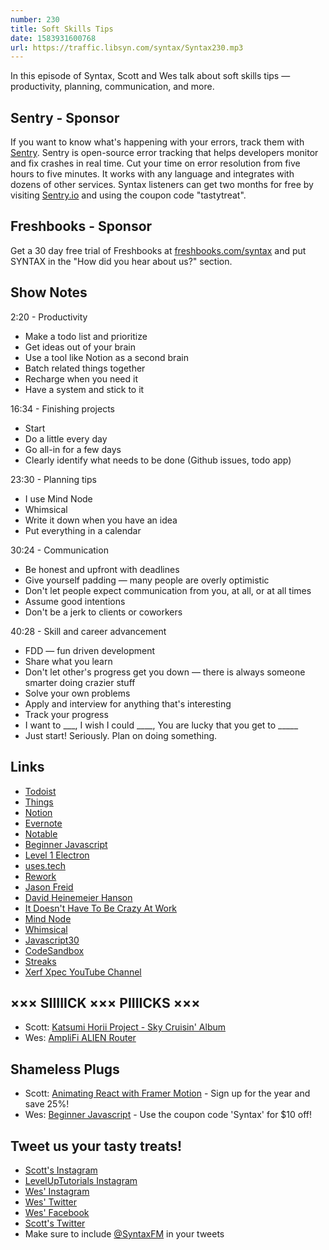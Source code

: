 ```yaml
---
number: 230
title: Soft Skills Tips
date: 1583931600768
url: https://traffic.libsyn.com/syntax/Syntax230.mp3
---
```


In this episode of Syntax, Scott and Wes talk about soft skills tips — productivity, planning, communication, and more. 

## Sentry - Sponsor
If you want to know what's happening with your errors, track them with [Sentry](https://sentry.io/). Sentry is open-source error tracking that helps developers monitor and fix crashes in real time. Cut your time on error resolution from five hours to five minutes. It works with any language and integrates with dozens of other services. Syntax listeners can get two months for free by visiting [Sentry.io](https://sentry.io/) and using the coupon code "tastytreat".

## Freshbooks - Sponsor
Get a 30 day free trial of Freshbooks at [freshbooks.com/syntax](https://freshbooks.com/syntax) and put SYNTAX in the "How did you hear about us?" section.

## Show Notes

2:20 - Productivity

* Make a todo list and prioritize
* Get ideas out of your brain
* Use a tool like Notion as a second brain
* Batch related things together
* Recharge when you need it
* Have a system and stick to it

16:34 - Finishing projects

* Start
* Do a little every day
* Go all-in for a few days
* Clearly identify what needs to be done (Github issues, todo app)

23:30 - Planning tips

* I use Mind Node
* Whimsical
* Write it down when you have an idea
* Put everything in a calendar

30:24 - Communication

* Be honest and upfront with deadlines
* Give yourself padding — many people are overly optimistic
* Don't let people expect communication from you, at all, or at all times
* Assume good intentions
* Don't be a jerk to clients or coworkers

40:28 - Skill and career advancement

* FDD — fun driven development
* Share what you learn
* Don't let other's progress get you down — there is always someone smarter doing crazier stuff
* Solve your own problems
* Apply and interview for anything that's interesting
* Track your progress
* I want to ___, I wish I could ____, You are lucky that you get to _____
* Just start! Seriously. Plan on doing something.

## Links
* [Todoist](https://todoist.com/)
* [Things](https://culturedcode.com/things/)
* [Notion](https://www.notion.so/)
* [Evernote](https://evernote.com/)
* [Notable](https://notable.md/)
* [Beginner Javascript](https://beginnerjavascript.com/)
* [Level 1 Electron](https://www.leveluptutorials.com/tutorials/level-1-electron)
* [uses.tech](https://uses.tech/)
* [Rework](https://basecamp.com/books/rework)
* [Jason Freid](https://twitter.com/jasonfried)
* [David Heinemeier Hanson](https://twitter.com/dhh)
* [It Doesn't Have To Be Crazy At Work](https://basecamp.com/books/calm)
* [Mind Node](https://mindnode.com/)
* [Whimsical](https://whimsical.com/)
* [Javascript30](https://javascript30.com/)
* [CodeSandbox](https://codesandbox.io/)
* [Streaks](https://streaksapp.com/)
* [Xerf Xpec YouTube Channel](https://www.youtube.com/channel/UCkfmbKrdAH3_NHkbAZhWqIw/videos)

## ××× SIIIIICK ××× PIIIICKS ×××
* Scott: [Katsumi Horii Project - Sky Cruisin' Album](https://www.youtube.com/watch?v=ypdnSS0La7s)
* Wes: [AmpliFi ALIEN Router](https://store.amplifi.com/products/amplifi-alien)

## Shameless Plugs
* Scott: [Animating React with Framer Motion](https://www.leveluptutorials.com/pro) - Sign up for the year and save 25%!
* Wes: [Beginner Javascript](https://beginnerjavascript.com/) - Use the coupon code 'Syntax' for $10 off!

## Tweet us your tasty treats!
* [Scott's Instagram](https://www.instagram.com/stolinski/)
* [LevelUpTutorials Instagram](https://www.instagram.com/LevelUpTutorials/)
* [Wes' Instagram](https://www.instagram.com/wesbos/)
* [Wes' Twitter](https://twitter.com/wesbos)
* [Wes' Facebook](https://www.facebook.com/wesbos.developer)
* [Scott's Twitter](https://twitter.com/stolinski)
* Make sure to include [@SyntaxFM](https://twitter.com/SyntaxFM) in your tweets